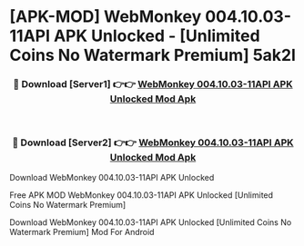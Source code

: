 # [APK-MOD] WebMonkey 004.10.03-11API APK Unlocked - [Unlimited Coins No Watermark Premium] 5ak2l



<div align="center">
<h3>🔴 Download [Server1] 👉👉 <a href="https://momento.my/?title=WebMonkey_004.10.03-11API_APK_Unlocked">WebMonkey 004.10.03-11API APK Unlocked Mod Apk</a></h3><br>

<h3>🔴 Download [Server2] 👉👉 <a href="https://momento.my/?title=WebMonkey_004.10.03-11API_APK_Unlocked">WebMonkey 004.10.03-11API APK Unlocked Mod Apk</a></h3>
</div>



Download WebMonkey 004.10.03-11API APK Unlocked 

Free APK MOD WebMonkey 004.10.03-11API APK Unlocked [Unlimited Coins No Watermark Premium]

Download WebMonkey 004.10.03-11API APK Unlocked [Unlimited Coins No Watermark Premium] Mod For Android
